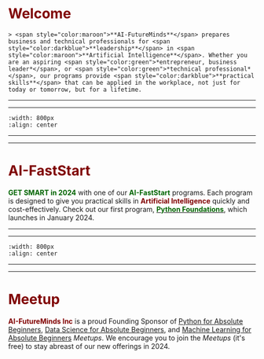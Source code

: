 # <font color ="maroon"> Welcome</font>

```{div} styled-quote
> <span style="color:maroon">**AI-FutureMinds**</span> prepares business and technical professionals for <span style="color:darkblue">**leadership**</span> in <span style="color:maroon">**Artificial Intelligence**</span>. Whether you are an aspiring <span style="color:green">*entrepreneur, business leader*</span>, or <span style="color:green">*technical professional*</span>, our programs provide <span style="color:darkblue">**practical skills**</span> that can be applied in the workplace, not just for today or tomorrow, but for a lifetime. 
```
---
---

```{image} /images/dawnofai.png
:width: 800px
:align: center
```
---
---

# <font color ="maroon">AI-FastStart</font>

<span style="color:darkgreen">**GET SMART in 2024**</span> with one of our <span style="color:darkgreen">**AI-FastStart**</span> programs. Each program is designed to give you practical skills in <span style="color:maroon">**Artificial Intelligence**</span> quickly and cost-effectively.  Check out our first program, [<span style="color:darkgreen">**Python Foundations**</span>](pyfound_overview.md), which launches in January 2024.

---
---

```{image} /images/fastsprintcaption.png
:width: 800px
:align: center
```
---
---


# <font color ="maroon"> Meetup</font>

<span style="color:maroon">**AI-FutureMinds Inc**</span> is a proud Founding Sponsor of [Python for Absolute Beginners](https://www.meetup.com/python-for-absolute-beginners/), [Data Science for Absolute Beginners](https://www.meetup.com/data-science-for-absolute-beginners/), and [Machine Learning for Absolute Beginners](https://www.meetup.com/mlearnfab/) *Meetups*. We encourage you to join the *Meetups* (it's free) to stay abreast of our new offerings in 2024.
